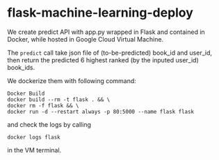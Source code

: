 # flask-machine-learning-deploy

We create predict API with app.py wrapped in Flask and contained in Docker, while hosted in Google Cloud Virtual Machine.

The `predict` call take json file of (to-be-predicted) book_id and user_id, then return the predicted 6 highest ranked (by the inputed user_id) book_ids.

We dockerize them with following command:

```
Docker Build
docker build --rm -t flask . && \
docker rm -f flask && \
docker run -d --restart always -p 80:5000 --name flask flask
```

and check the logs by calling

```
docker logs flask
```

in the VM terminal.
